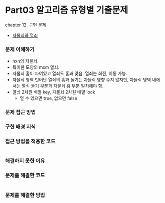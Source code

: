 # Part03 알고리즘 유형별 기출문제
chapter 12. 구현 문제
- [자물쇠와 열쇠](https://programmers.co.kr/learn/courses/30/lessons/60059)


### 문제 이해하기
- nxn의 자물쇠.
- 특이한 모양의 mxm 열쇠.
- 자물쇠 홈이 파여있고 열쇠도 홈과 맞음. 열쇠는 회전, 이동 가능.
- 자물쇠 영역 벗어난 열쇠의 홈과 돌기는 자물쇠 영향 주지 않지만, 자물쇠 영역 내에서는 열쇠 돌기 부분과 자물쇠 홈 부분 일치해야 함.
- 열쇠 2차원 배열 key, 자물쇠 2차원 배열 lock
  - 열 수 있으면 true, 없으면 false

### 문제 접근 방법



### 구현 배경 지식


### 접근 방법을 적용한 코드
```python

```
### 해결하지 못한 이유


### 문제를 해결한 코드
```python

```

### 문제를 해결한 방법